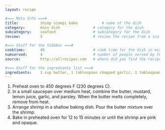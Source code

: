 ```yaml
---
layout: recipe

#=== Meta Info ===#
title: 			shimp scampi bake			# name of the dish
category:		main dish				# category for the dish
subcategory:	seafood					# subcategory for the dish
review:			5						# review the recipe from a scale of 1 (bad!) to 5 (amazing!)

#=== Stuff for the Sidebar ===#
cooktime:		45						# cook time for the dish in minutes
numserved:		4						# number of people served by the dish
source:			http://allrecipes.com  	# where did you find the recipe?

#=== Stuff for the ingredients list ===#
ingredients:	1 cup butter, 1 tablespoon chopped garlic, 1 tablespoon fresh parsley, 2 tablespoons dijon style mustard, 2 pounds medium raw shrimp deveined (shelled but with tails attached), 1 tablespoon lemon juice
---
```



1. Preheat oven to 450 degrees F (230 degrees C).
2. In a small saucepan over medium heat, combine the butter, mustard, lemon juice, garlic, and parsley. When the butter melts completely, remove from heat.
3. Arrange shrimp in a shallow baking dish. Pour the butter mixture over the shrimp.
4. Bake in preheated oven for 12 to 15 minutes or until the shrimp are pink and opaque.
